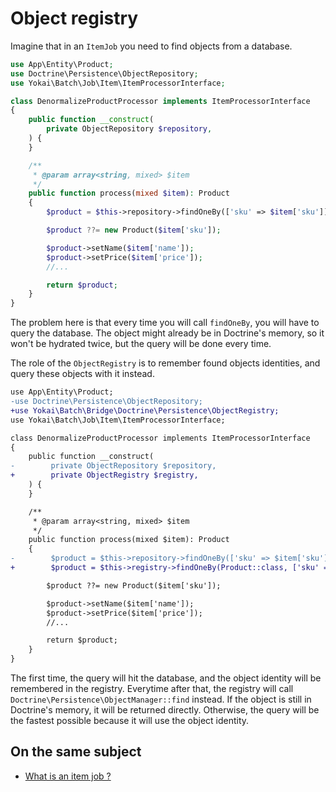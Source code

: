 # Object registry

Imagine that in an `ItemJob` you need to find objects from a database.

```php
use App\Entity\Product;
use Doctrine\Persistence\ObjectRepository;
use Yokai\Batch\Job\Item\ItemProcessorInterface;

class DenormalizeProductProcessor implements ItemProcessorInterface
{
    public function __construct(
        private ObjectRepository $repository,
    ) {
    }

    /**
     * @param array<string, mixed> $item
     */
    public function process(mixed $item): Product
    {
        $product = $this->repository->findOneBy(['sku' => $item['sku']]);

        $product ??= new Product($item['sku']);

        $product->setName($item['name']);
        $product->setPrice($item['price']);
        //...

        return $product;
    }
}
```

The problem here is that every time you will call `findOneBy`, you will have to query the database.
The object might already be in Doctrine's memory, so it won't be hydrated twice, but the query will be done every time.

The role of the `ObjectRegistry` is to remember found objects identities, and query these objects with it instead.

```diff
use App\Entity\Product;
-use Doctrine\Persistence\ObjectRepository;
+use Yokai\Batch\Bridge\Doctrine\Persistence\ObjectRegistry;
use Yokai\Batch\Job\Item\ItemProcessorInterface;

class DenormalizeProductProcessor implements ItemProcessorInterface
{
    public function __construct(
-        private ObjectRepository $repository,
+        private ObjectRegistry $registry,
    ) {
    }

    /**
     * @param array<string, mixed> $item
     */
    public function process(mixed $item): Product
    {
-        $product = $this->repository->findOneBy(['sku' => $item['sku']]);
+        $product = $this->registry->findOneBy(Product::class, ['sku' => $item['sku']]);

        $product ??= new Product($item['sku']);

        $product->setName($item['name']);
        $product->setPrice($item['price']);
        //...

        return $product;
    }
}
```

The first time, the query will hit the database, and the object identity will be remembered in the registry.
Everytime after that, the registry will call `Doctrine\Persistence\ObjectManager::find` instead.
If the object is still in Doctrine's memory, it will be returned directly.
Otherwise, the query will be the fastest possible because it will use the object identity.


## On the same subject

- [What is an item job ?](../batch/domain/item-job.md)
